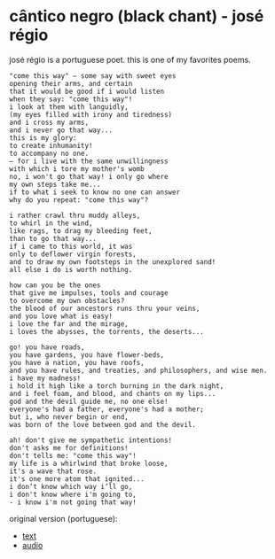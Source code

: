 # cântico negro (black chant) - josé régio

josé régio is a portuguese poet. this is one of my favorites poems.

    "come this way" — some say with sweet eyes
    opening their arms, and certain
    that it would be good if i would listen
    when they say: "come this way"!
    i look at them with languidly,
    (my eyes filled with irony and tiredness)
    and i cross my arms,
    and i never go that way...
    this is my glory:
    to create inhumanity!
    to accompany no one.
    — for i live with the same unwillingness
    with which i tore my mother's womb
    no, i won't go that way! i only go where
    my own steps take me...
    if to what i seek to know no one can answer
    why do you repeat: "come this way"?
    
    i rather crawl thru muddy alleys,
    to whirl in the wind,
    like rags, to drag my bleeding feet,
    than to go that way...
    if i came to this world, it was
    only to deflower virgin forests, 
    and to draw my own footsteps in the unexplored sand! 
    all else i do is worth nothing.
    
    how can you be the ones
    that give me impulses, tools and courage
    to overcome my own obstacles?
    the blood of our ancestors runs thru your veins,
    and you love what is easy!
    i love the far and the mirage,
    i loves the abysses, the torrents, the deserts...
    
    go! you have roads,
    you have gardens, you have flower-beds,
    you have a nation, you have roofs,
    and you have rules, and treaties, and philosophers, and wise men.
    i have my madness!
    i hold it high like a torch burning in the dark night,
    and i feel foam, and blood, and chants on my lips...
    god and the devil guide me, no one else!
    everyone's had a father, everyone's had a mother; 
    but i, who never begin or end,
    was born of the love between god and the devil.
    
    ah! don't give me sympathetic intentions!
    don't asks me for definitions!
    don't tells me: "come this way"!
    my life is a whirlwind that broke loose,
    it's a wave that rose.
    it's one more atom that ignited... 
    i don’t know which way i’ll go,
    i don't know where i'm going to,
    - i know i'm not going that way!

original version (portuguese):

* [text](http://www.releituras.com/jregio_cantico.asp)
* [audio](http://www.youtube.com/watch?v=qkywrjznu2o)
